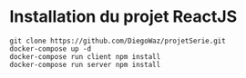 # Installation du projet ReactJS

```shell
git clone https://github.com/DiegoWaz/projetSerie.git
docker-compose up -d 
docker-compose run client npm install 
docker-compose run server npm install
```
